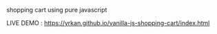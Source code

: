 shopping cart using pure javascript

LIVE DEMO : https://yrkan.github.io/vanilla-js-shopping-cart/index.html
